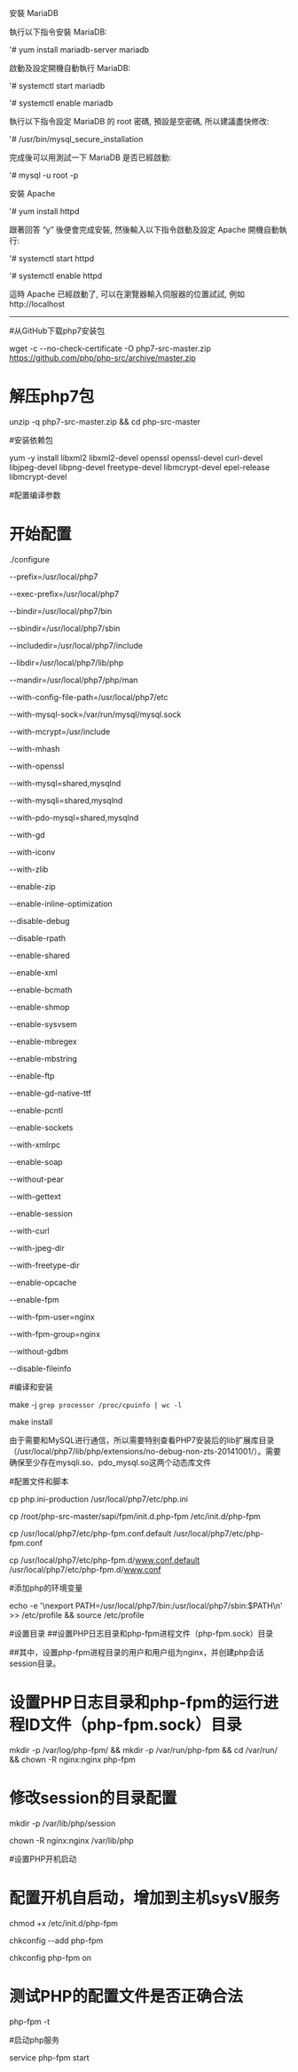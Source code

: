 安裝 MariaDB

執行以下指令安裝 MariaDB:

'# yum install mariadb-server mariadb

啟動及設定開機自動執行 MariaDB:

'# systemctl start mariadb

'# systemctl enable mariadb

執行以下指令設定 MariaDB 的 root 密碼, 預設是空密碼, 所以建議盡快修改:

'# /usr/bin/mysql_secure_installation

完成後可以用測試一下 MariaDB 是否已經啟動:

'# mysql -u root -p

安裝 Apache

'# yum install httpd

跟著回答 “y” 後便會完成安裝, 然後輸入以下指令啟動及設定 Apache 開機自動執行:

'# systemctl start httpd

'# systemctl enable httpd

這時 Apache 已經啟動了, 可以在瀏覽器輸入伺服器的位置試試, 例如 http://localhost







---------------------------------------------------
#从GitHub下载php7安装包

wget -c --no-check-certificate -O php7-src-master.zip https://github.com/php/php-src/archive/master.zip

# 解压php7包

unzip -q php7-src-master.zip && cd php-src-master

#安装依赖包

yum -y install libxml2 libxml2-devel openssl openssl-devel curl-devel libjpeg-devel libpng-devel freetype-devel libmcrypt-devel epel-release libmcrypt-devel

#配置编译参数

# 开始配置
./configure 

--prefix=/usr/local/php7 
                             
--exec-prefix=/usr/local/php7 

--bindir=/usr/local/php7/bin 

--sbindir=/usr/local/php7/sbin 

--includedir=/usr/local/php7/include 

--libdir=/usr/local/php7/lib/php 

--mandir=/usr/local/php7/php/man 

--with-config-file-path=/usr/local/php7/etc 
          
--with-mysql-sock=/var/run/mysql/mysql.sock 
          
--with-mcrypt=/usr/include 

--with-mhash 

--with-openssl 

--with-mysql=shared,mysqlnd 
                          
--with-mysqli=shared,mysqlnd 
                         
--with-pdo-mysql=shared,mysqlnd 
                      
--with-gd 

--with-iconv 

--with-zlib 

--enable-zip 

--enable-inline-optimization 

--disable-debug 

--disable-rpath 

--enable-shared 

--enable-xml 

--enable-bcmath 

--enable-shmop 

--enable-sysvsem 

--enable-mbregex 

--enable-mbstring 

--enable-ftp 

--enable-gd-native-ttf 

--enable-pcntl 

--enable-sockets 

--with-xmlrpc 

--enable-soap 

--without-pear 

--with-gettext 

--enable-session 
                                     
--with-curl 
                                          
--with-jpeg-dir 

--with-freetype-dir 

--enable-opcache 
                                     
--enable-fpm 

--with-fpm-user=nginx 
                                 
--with-fpm-group=nginx 
                                
--without-gdbm 

--disable-fileinfo

#编译和安装

make -j `grep processor /proc/cpuinfo | wc -l`

make install

由于需要和MySQL进行通信，所以需要特别查看PHP7安装后的lib扩展库目录（/usr/local/php7/lib/php/extensions/no-debug-non-zts-20141001/）。需要确保至少存在mysqli.so、pdo_mysql.so这两个动态库文件

#配置文件和脚本

cp php.ini-production /usr/local/php7/etc/php.ini

cp /root/php-src-master/sapi/fpm/init.d.php-fpm /etc/init.d/php-fpm

cp /usr/local/php7/etc/php-fpm.conf.default /usr/local/php7/etc/php-fpm.conf

cp /usr/local/php7/etc/php-fpm.d/www.conf.default /usr/local/php7/etc/php-fpm.d/www.conf

#添加php的环境变量

echo -e '\nexport PATH=/usr/local/php7/bin:/usr/local/php7/sbin:$PATH\n' >> /etc/profile && source /etc/profile

#设置目录
##设置PHP日志目录和php-fpm进程文件（php-fpm.sock）目录

##其中，设置php-fpm进程目录的用户和用户组为nginx，并创建php会话session目录。

# 设置PHP日志目录和php-fpm的运行进程ID文件（php-fpm.sock）目录

mkdir -p /var/log/php-fpm/ && mkdir -p /var/run/php-fpm && cd /var/run/ && chown -R nginx:nginx php-fpm


# 修改session的目录配置

mkdir -p /var/lib/php/session

chown -R nginx:nginx /var/lib/php

#设置PHP开机启动

# 配置开机自启动，增加到主机sysV服务

chmod +x /etc/init.d/php-fpm

chkconfig --add php-fpm

chkconfig php-fpm on

# 测试PHP的配置文件是否正确合法

php-fpm -t

#启动php服务

service php-fpm start
